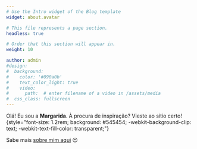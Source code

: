 ```yaml
---
# Use the Intro widget of the Blog template
widget: about.avatar

# This file represents a page section.
headless: true

# Order that this section will appear in.
weight: 10

author: admin
#design:
#  background:
#    color: '#090a0b'
#    text_color_light: true
#    video:
#      path:  # enter filename of a video in /assets/media
#  css_class: fullscreen
---
```


Olá! Eu sou a **Margarida**. À procura de inspiração? Vieste ao sítio certo!
{style="font-size: 1.2rem; background: #545454; -webkit-background-clip: text; -webkit-text-fill-color: transparent;"}

Sabe mais [sobre mim aqui](/about/) 😍
